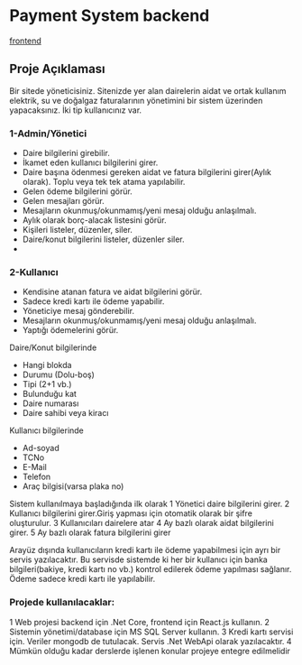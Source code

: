 # Payment System backend
 
<a href="#" target="_blank">frontend</a>


## Proje Açıklaması

Bir sitede yöneticisiniz. Sitenizde yer alan dairelerin aidat ve ortak kullanım elektrik, su ve doğalgaz
faturalarının yönetimini bir sistem üzerinden yapacaksınız.
İki tip kullanıcınız var.

### 1-Admin/Yönetici

- Daire bilgilerini girebilir.
- İkamet eden kullanıcı bilgilerini girer.
- Daire başına ödenmesi gereken aidat ve fatura bilgilerini girer(Aylık olarak). Toplu veya tek
tek atama yapılabilir.
- Gelen ödeme bilgilerini görür.
- Gelen mesajları görür.
- Mesajların okunmuş/okunmamış/yeni mesaj olduğu anlaşılmalı.
- Aylık olarak borç-alacak listesini görür.
- Kişileri listeler, düzenler, siler.
- Daire/konut bilgilerini listeler, düzenler siler.
- 
### 2-Kullanıcı
- Kendisine atanan fatura ve aidat bilgilerini görür.
- Sadece kredi kartı ile ödeme yapabilir.
- Yöneticiye mesaj gönderebilir.
- Mesajların okunmuş/okunmamış/yeni mesaj olduğu anlaşılmalı.
- Yaptığı ödemelerini görür.

Daire/Konut bilgilerinde
- Hangi blokda
- Durumu (Dolu-boş)
- Tipi (2+1 vb.)
- Bulunduğu kat
- Daire numarası
- Daire sahibi veya kiracı

Kullanıcı bilgilerinde
- Ad-soyad
- TCNo
- E-Mail
- Telefon
- Araç bilgisi(varsa plaka no)

Sistem kullanılmaya başladığında ilk olarak
1 Yönetici daire bilgilerini girer.
2 Kullanıcı bilgilerini girer.Giriş yapması için otomatik olarak bir şifre oluşturulur.
3 Kullanıcıları dairelere atar
4 Ay bazlı olarak aidat bilgilerini girer.
5 Ay bazlı olarak fatura bilgilerini girer

Arayüz dışında kullanıcıların kredi kartı ile ödeme yapabilmesi için ayrı bir servis yazılacaktır.
Bu servisde sistemde ki her bir kullanıcı için banka bilgileri(bakiye, kredi kartı no vb.) kontrol edilerek
ödeme yapılması sağlanır.
Ödeme sadece kredi kartı ile yapılabilir.

### Projede kullanılacaklar:

1 Web projesi backend için .Net Core, frontend için React.js kullanın.
2 Sistemin yönetimi/database için MS SQL Server kullanın.
3 Kredi kartı servisi için. Veriler mongodb de tutulacak. Servis .Net WebApi olarak yazılacaktır.
4 Mümkün olduğu kadar derslerde işlenen konular projeye entegre edilmelidir
